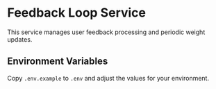 # Feedback Loop Service

This service manages user feedback processing and periodic weight updates.

## Environment Variables

Copy `.env.example` to `.env` and adjust the values for your environment.
